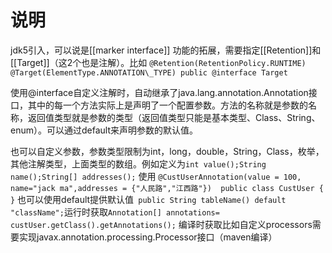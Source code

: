 # 说明
jdk5引入，可以说是[[marker interface]] 功能的拓展，需要指定[[Retention]]和[[Target]]（这2个也是注解）。比如
``
@Retention(RetentionPolicy.RUNTIME) @Target(ElementType.ANNOTATION\_TYPE)
public @interface Target
``

使用@interface自定义注解时，自动继承了java.lang.annotation.Annotation接口，其中的每一个方法实际上是声明了一个配置参数。方法的名称就是参数的名称，返回值类型就是参数的类型（返回值类型只能是基本类型、Class、String、enum）。可以通过default来声明参数的默认值。

也可以自定义参数，参数类型限制为int，long，double，String，Class，枚举，其他注解类型，上面类型的数组。例如定义为`int value();String name();String[] addresses();` 使用 
``
@CustUserAnnotation(value = 100, name="jack ma",addresses = {"人民路","江西路"}) 
public class CustUser { }
``
也可以使用default提供默认值` public String tableName() default "className";`运行时获取`Annotation[] annotations= custUser.getClass().getAnnotations();` 编译时获取比如自定义processors需要实现javax.annotation.processing.Processor接口（maven编译） 